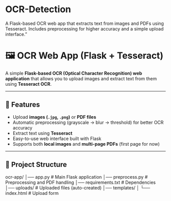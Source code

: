 # OCR-Detection
A Flask-based OCR web app that extracts text from images and PDFs using Tesseract. Includes preprocessing for higher accuracy and a simple upload interface.”
# 🖼️ OCR Web App (Flask + Tesseract)

A simple **Flask-based OCR (Optical Character Recognition) web application** that allows you to upload images  and extract text from them using **Tesseract OCR**.  

---

## 🚀 Features
- Upload **images (`.jpg`, `.png`)** or **PDF files**
- Automatic preprocessing (grayscale → blur → threshold) for better OCR accuracy
- Extract text using **Tesseract**
- Easy-to-use web interface built with Flask
- Supports both **local images** and **multi-page PDFs** (first page for now)

---

## 📂 Project Structure
ocr-app/
│── app.py # Main Flask application
│── preprocess.py # Preprocessing and PDF handling
│── requirements.txt # Dependencies
│── uploads/ # Uploaded files (auto-created)
│── templates/
│ └── index.html # Upload form
